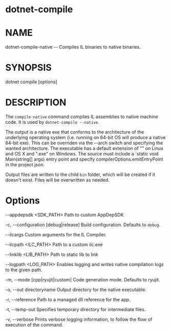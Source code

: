 dotnet-compile
===========

# NAME 
dotnet-compile-native -- Compiles IL binaries to native binaries.

# SYNOPSIS
dotnet compile [options]

# DESCRIPTION
The `compile-native` command compiles IL assemblies to native machine code. It is used by `dotnet-compile --native`.

The output is a native exe that conforms to the architecture of the underlying operating system (i.e. running on 64-bit OS will produce a native 64-bit exe). This can be overriden via the --arch switch and specifying the wanted architecture. The executable has a default extension of "" on Linux and OS X and ".exe" on Windows. The source must include a `static void Main(string[] args) entry point and specify compilerOptions.emitEntryPoint in the project.json. 

Output files are written to the child `bin` folder, which will be created if it doesn't exist. Files will be overwritten as needed.

# Options

--appdepsdk <SDK_PATH>
Path to custom AppDepSDK

-c, --configuration [debug|release]
Build configuration. Defaults to `debug`.

--ilcargs <args>
Custom arguments for the IL Compiler.

--ilcpath <ILC_PATH>
Path to a custom ilc.exe

--linklib <LIB_PATH>
Path to static lib to link

--logpath <LOG_PATH>
Enables logging and writes native compilation logs to the given path.

-m, --mode [cpp|ryujit|custom]
Code generation mode. Defaults to ryujit.

-o, --out directoryname
Output directory for the native executable.

-r, --reference
Path to a managed dll reference for the app.

-t, --temp-out
Specifies temporary directory for intermediate files.

-v, --verbose
Prints verbose logging information, to follow the flow of execution of the command.
